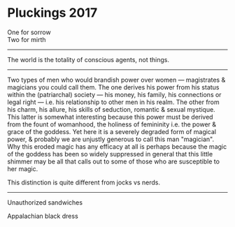 Pluckings 2017
============

One for sorrow  
Two for mirth 

---

The world is the totality of conscious agents, not things.

---

Two types of men who would brandish power over women — magistrates & magicians 
you could call them. The one derives his power from his status within the 
(patriarchal) society — his money, his family, his connections or legal right — 
i.e. his relationship to other men in his realm. The other from his charm, his 
allure, his skills of seduction, romantic & sexual mystique. This latter is 
somewhat interesting because this power must be derived from the fount of 
womanhood, the holiness of femininity i.e. the power & grace of the goddess. 
Yet here it is a severely degraded form of magical power, & probably we are 
unjustly generous to call this man "magician". Why this eroded magic has any 
efficacy at all is perhaps because the magic of the goddess has been so widely 
suppressed in general that this little shimmer may be all that calls out to some 
of those who are susceptible to her magic.

This distinction is quite different from jocks vs nerds.

---

Unauthorized sandwiches 

Appalachian black dress 
